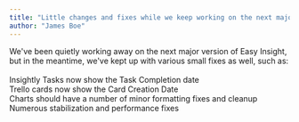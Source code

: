 ```yaml
---
title: "Little changes and fixes while we keep working on the next major version of Easy Insight..."
author: "James Boe"
---
```

We've been quietly working away on the next major version of Easy Insight, but in the meantime, we've kept up with various small fixes as well, such as:<br><br>Insightly Tasks now show the Task Completion date<br>Trello cards now show the Card Creation Date<br>Charts should have a number of minor formatting fixes and cleanup<br>Numerous stabilization and performance fixes